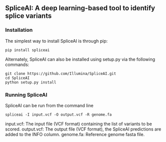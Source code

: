 ## SpliceAI: A deep learning-based tool to identify splice variants

### Installation

The simplest way to install SpliceAI is through pip:
```
pip install spliceai
```

Alternately, SpliceAI can also be installed using setup.py via the following commands:
```
git clone https://github.com/Illumina/SpliceAI.git
cd SpliceAI
python setup.py install
```

### Running SpliceAI

SpliceAI can be run from the command line 
```
spliceai -I input.vcf -O output.vcf -R genome.fa
```
input.vcf: The input file (VCF format) containing the list of variants to be scored.
output.vcf: The output file (VCF format), the SpliceAI predictions are added to the INFO column.
genome.fa: Reference genome fasta file.

